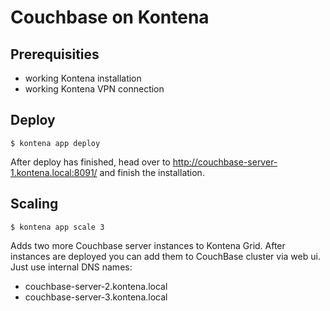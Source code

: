 # Couchbase on Kontena

## Prerequisities

- working Kontena installation
- working Kontena VPN connection

## Deploy

```
$ kontena app deploy
```

After deploy has finished, head over to http://couchbase-server-1.kontena.local:8091/ and finish the installation.

## Scaling

```
$ kontena app scale 3
```

Adds two more Couchbase server instances to Kontena Grid. After instances are deployed you can add them to CouchBase cluster via web ui. Just use internal DNS names:

- couchbase-server-2.kontena.local
- couchbase-server-3.kontena.local
